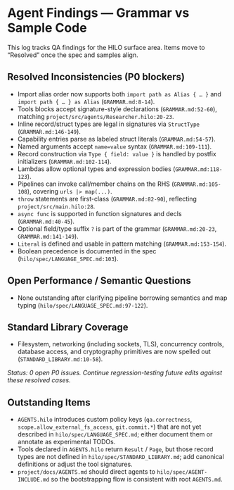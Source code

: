 # Agent Findings — Grammar vs Sample Code

This log tracks QA findings for the HILO surface area. Items move to “Resolved” once the spec and samples align.

## Resolved Inconsistencies (P0 blockers)

- Import alias order now supports both `import path as Alias { … }` and `import path { … } as Alias` (`GRAMMAR.md:8-14`).
- Tools blocks accept signature-style declarations (`GRAMMAR.md:52-60`), matching `project/src/agents/Researcher.hilo:20-23`.
- Inline record/struct types are legal in signatures via `StructType` (`GRAMMAR.md:146-149`).
- Capability entries parse as labeled struct literals (`GRAMMAR.md:54-57`).
- Named arguments accept `name=value` syntax (`GRAMMAR.md:109-111`).
- Record construction via `Type { field: value }` is handled by postfix initializers (`GRAMMAR.md:102-114`).
- Lambdas allow optional types and expression bodies (`GRAMMAR.md:118-123`).
- Pipelines can invoke call/member chains on the RHS (`GRAMMAR.md:105-108`), covering `urls |> map(...)`.
- `throw` statements are first-class (`GRAMMAR.md:82-90`), reflecting `project/src/main.hilo:28`.
- `async func` is supported in function signatures and decls (`GRAMMAR.md:40-45`).
- Optional field/type suffix `?` is part of the grammar (`GRAMMAR.md:20-23`, `GRAMMAR.md:141-149`).
- `Literal` is defined and usable in pattern matching (`GRAMMAR.md:153-154`).
- Boolean precedence is documented in the spec (`hilo/spec/LANGUAGE_SPEC.md:103`).

## Open Performance / Semantic Questions

- None outstanding after clarifying pipeline borrowing semantics and map typing (`hilo/spec/LANGUAGE_SPEC.md:97-122`).

## Standard Library Coverage

- Filesystem, networking (including sockets, TLS), concurrency controls, database access, and cryptography primitives are now spelled out (`STANDARD_LIBRARY.md:10-58`).

_Status: 0 open P0 issues. Continue regression-testing future edits against these resolved cases._

## Outstanding Items

- `AGENTS.hilo` introduces custom policy keys (`qa.correctness`, `scope.allow_external_fs_access`, `git.commit.*`) that are not yet described in `hilo/spec/LANGUAGE_SPEC.md`; either document them or annotate as experimental TODOs.
- Tools declared in `AGENTS.hilo` return `Result` / `Page`, but those record types are not defined in `hilo/spec/STANDARD_LIBRARY.md`; add canonical definitions or adjust the tool signatures.
- `project/docs/AGENTS.md` should direct agents to `hilo/spec/AGENT-INCLUDE.md` so the bootstrapping flow is consistent with root `AGENTS.md`.

